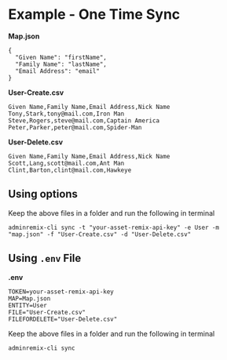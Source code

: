 # Example - One Time Sync

**Map.json**

```
{
  "Given Name": "firstName",
  "Family Name": "lastName",
  "Email Address": "email"
}
```

**User-Create.csv**

```
Given Name,Family Name,Email Address,Nick Name
Tony,Stark,tony@mail.com,Iron Man
Steve,Rogers,steve@mail.com,Captain America
Peter,Parker,peter@mail.com,Spider-Man
```

**User-Delete.csv**

```
Given Name,Family Name,Email Address,Nick Name
Scott,Lang,scott@mail.com,Ant Man
Clint,Barton,clint@mail.com,Hawkeye
```

## Using options

Keep the above files in a folder and run the following in terminal

```
adminremix-cli sync -t "your-asset-remix-api-key" -e User -m "map.json" -f "User-Create.csv" -d "User-Delete.csv"
```

## Using `.env` File

**.env**

```
TOKEN=your-asset-remix-api-key
MAP=Map.json
ENTITY=User
FILE="User-Create.csv"
FILEFORDELETE="User-Delete.csv"
```

Keep the above files in a folder and run the following in terminal

```
adminremix-cli sync
```
